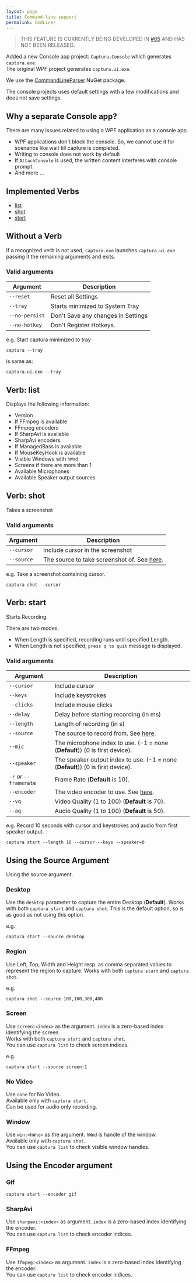 ```yaml
---
layout: page
title: Command-line support
permalink: CmdLine/
---
```


> THIS FEATURE IS CURRENTLY BEING DEVELOPED IN [#65](https://github.com/MathewSachin/Captura/pull/65) AND HAS NOT BEEN RELEASED.

Added a new Console app project: `Captura.Console` which generates `captura.exe`.  
The original WPF project generates `captura.ui.exe`.  

We use the [CommandLineParser](https://nuget.org/packages/CommandLineParser) NuGet package.

The console projects uses default settings with a few modifications and does not save settings.

## Why a separate Console app?
There are many issues related to using a WPF application as a console app.

- WPF applications don't block the console. So, we cannot use it for scenarios like wait till capture is completed.
- Writing to console does not work by default
- If `AttachConsole` is used, the written content interferes with console prompt.
- And more ...

## Implemented Verbs
- [list](#verb-list)
- [shot](#verb-shot)
- [start](#verb-start)

## Without a Verb
If a recognized verb is not used, `captura.exe` launches `captura.ui.exe` passing it the remaining arguments and exits.

### Valid arguments

Argument       | Description
---------------|-----------------------------------------
`--reset`      | Reset all Settings
`--tray`       | Starts minimized to System Tray
`--no-persist` | Don't Save any changes in Settings
`--no-hotkey`  | Don't Register Hotkeys.

e.g. Start captura minimized to tray

```
captura --tray
```

is same as:

```
captura.ui.exe --tray
```

## Verb: list
Displays the following information:

- Version
- If FFmpeg is available
- FFmpeg encoders
- If SharpAvi is available
- SharpAvi encoders
- If ManagedBass is available
- If MouseKeyHook is available
- Visible Windows with `hWnd`
- Screens if there are more than 1
- Available Microphones
- Available Speaker output sources

## Verb: shot
Takes a screenshot

### Valid arguments

Argument   | Description
-----------|-------------------------------------
`--cursor` | Include cursor in the screenshot
`--source` | The source to take screenshot of. See [here](#using-the-source-argument).

e.g. Take a screenshot containing cursor.

```
captura shot --cursor
```

## Verb: start
Starts Recording.

There are two modes.
- When Length is specified, recording runs until specified Length.
- When Length is not specified, `press q to quit` message is displayed.

### Valid arguments

Argument              | Description
----------------------|---------------------------------------------
`--cursor`            | Include cursor
`--keys`              | Include keystrokes
`--clicks`            | Include mouse clicks
`--delay`             | Delay before starting recording (in ms)
`--length`            | Length of recording (in s)
`--source`            | The source to record from. See [here](#using-the-source-argument).
`--mic`               | The microphone index to use. (-1 = none (**Default**)) (0 is first device).
`--speaker`           | The speaker output index to use. (-1 = none (**Default**)) (0 is first device).
`-r` or `--framerate` | Frame Rate (**Default** is 10).
`--encoder`           | The video encoder to use. See [here](#using-the-encoder-argument).
`--vq`                | Video Quality (1 to 100) (**Default** is 70).
`--aq`                | Audio Quality (1 to 100) (**Default** is 50).

e.g. Record 10 seconds with cursor and keystrokes and audio from first speaker output.

```
captura start --length 10 --cursor --keys --speaker=0
```

## Using the Source Argument
Using the source argument.

### Desktop
Use the `desktop` parameter to capture the entire Desktop (**Default**).
Works with both `captura start` and `captura shot`.
This is the default option, so is as good as not using this option.

e.g.

```
captura start --source desktop
```

### Region
Use Left, Top, Width and Height resp. as comma separated values to represent the region to capture.
Works with both `captura start` and `captura shot`.

e.g.

```
captura shot --source 100,100,300,400
```

### Screen
Use `screen:<index>` as the argument. `index` is a zero-based index identifying the screen.  
Works with both `captura start` and `captura shot`.  
You can use `captura list` to check screen indices.

e.g.

```
captura start --source screen:1
```

### No Video
Use `none` for No Video.  
Available only with `captura start`.  
Can be used for audio only recording.

### Window
Use `win:<hWnd>` as the argument. `hWnd` is handle of the window.  
Available only with `captura shot`.  
You can use `captura list` to check visible window handles.

## Using the Encoder argument

### Gif
```
captura start --encoder gif
```

### SharpAvi
Use `sharpavi:<index>` as argument. `index` is a zero-based index identifying the encoder.  
You can use `captura list` to check encoder indices.

### FFmpeg
Use `ffmpeg:<index>` as argument. `index` is a zero-based index identifying the encoder.  
You can use `captura list` to check encoder indices.